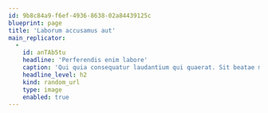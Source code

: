 ```yaml
---
id: 9b8c84a9-f6ef-4936-8638-02a84439125c
blueprint: page
title: 'Laborum accusamus aut'
main_replicator:
  -
    id: anTAb5tu
    headline: 'Perferendis enim labore'
    caption: 'Qui quia consequatur laudantium qui quaerat. Sit beatae molestiae repellendus quam magni voluptas molestiae. Sint non ut optio molestias officiis.'
    headline_level: h2
    kind: random_url
    type: image
    enabled: true
---
```


